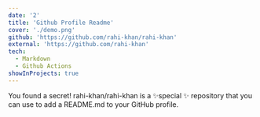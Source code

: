```yaml
---
date: '2'
title: 'Github Profile Readme'
cover: './demo.png'
github: 'https://github.com/rahi-khan/rahi-khan'
external: 'https://github.com/rahi-khan'
tech:
  - Markdown
  - Github Actions
showInProjects: true
---
```


You found a secret! rahi-khan/rahi-khan is a ✨special ✨ repository that you can use to add a README.md to your GitHub profile.
